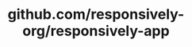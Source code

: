 ---
layout: post
title: github.com/responsively-org/responsively-app
categories: link
tags: [انگلیسی, گیت‌هاب, برنامه‌نویسی]
---